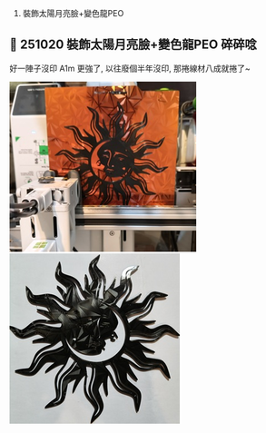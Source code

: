 1. 裝飾太陽月亮臉+變色龍PEO

## 🎡 251020 裝飾太陽月亮臉+變色龍PEO 碎碎唸
好一陣子沒印 A1m 更強了, 以往廢個半年沒印, 那捲線材八成就捲了~

![SunMoonFace](./img/2025/251020-SunMoonFace-300.jpg)
![SunMoonFace-2](./img/2025/251020-SunMoonFace-2-300.jpg)




